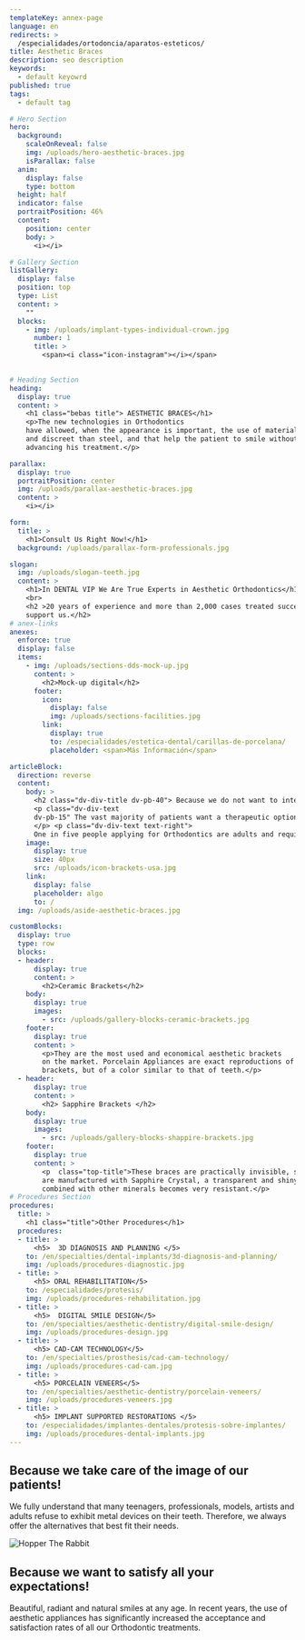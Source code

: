 ```yaml
---
templateKey: annex-page
language: en
redirects: >
  /especialidades/ortodoncia/aparatos-esteticos/
title: Aesthetic Braces
description: seo description
keywords:
  - default keyowrd
published: true
tags:
  - default tag

# Hero Section
hero:
  background:
    scaleOnReveal: false
    img: /uploads/hero-aesthetic-braces.jpg
    isParallax: false
  anim:
    display: false
    type: bottom
  height: half
  indicator: false
  portraitPosition: 46%
  content:
    position: center
    body: >
      <i></i>

# Gallery Section
listGallery:
  display: false
  position: top
  type: List
  content: >
    ""
  blocks:
    - img: /uploads/implant-types-individual-crown.jpg
      number: 1
      title: >
        <span><i class="icon-instagram"></i></span>
   

# Heading Section
heading:
  display: true
  content: >
    <h1 class="bebas title"> AESTHETIC BRACES</h1>
    <p>The new technologies in Orthodontics
    have allowed, when the appearance is important, the use of materials more comfortable
    and discreet than steel, and that help the patient to smile without problems while
    advancing his treatment.</p>

parallax:
  display: true
  portraitPosition: center
  img: /uploads/parallax-aesthetic-braces.jpg
  content: >
    <i></i>

form:
  title: >
    <h1>Consult Us Right Now!</h1>
  background: /uploads/parallax-form-professionals.jpg

slogan:
  img: /uploads/slogan-teeth.jpg
  content: >
    <h1>In DENTAL VIP We Are True Experts in Aesthetic Orthodontics</h1>
    <br>
    <h2 >20 years of experience and more than 2,000 cases treated successfully
    support us.</h2>
# anex-links
anexes:
  enforce: true
  display: false
  items:
    - img: /uploads/sections-dds-mock-up.jpg
      content: >
        <h2>Mock-up digital</h2>
      footer:
        icon:
          display: false
          img: /uploads/sections-facilities.jpg
        link:
          display: true
          to: /especialidades/estetica-dental/carillas-de-porcelana/
          placeholder: <span>Más Información</span>

articleBlock:
  direction: reverse
  content:
    body: >
      <h2 class="dv-div-title dv-pb-40"> Because we do not want to interfere with your lifestyle!</h2>
      <p class="dv-div-text
      dv-pb-15" The vast majority of patients want a therapeutic option that straightens their teeth quickly and effectively, that offers a neat and beautiful appearance, and that in addition; responds to their particular needs.
      </p> <p class="dv-div-text text-right">
      One in five people applying for Orthodontics are adults and require an effective and truly aesthetic solution. Ceramic and crystalline devices of recognized quality are suitable for almost all types of known malocclusion, work continuously throughout the treatment and never limit work activity, social life or sports practice.</p>
    image:
      display: true
      size: 40px
      src: /uploads/icon-brackets-usa.jpg
    link:
      display: false
      placeholder: algo
      to: /
  img: /uploads/aside-aesthetic-braces.jpg

customBlocks:
  display: true
  type: row
  blocks:
  - header:
      display: true
      content: >
        <h2>Ceramic Brackets</h2>
    body: 
      display: true
      images:
        - src: /uploads/gallery-blocks-ceramic-brackets.jpg
    footer:
      display: true
      content: >
        <p>They are the most used and economical aesthetic brackets
        on the market. Porcelain Appliances are exact reproductions of traditional metal
        brackets, but of a color similar to that of teeth.</p>
  - header:
      display: true
      content: >
        <h2> Sapphire Brackets </h2>
    body: 
      display: true
      images:
        - src: /uploads/gallery-blocks-shappire-brackets.jpg
    footer:
      display: true
      content: >
        <p  class="top-title">These braces are practically invisible, since they
        are manufactured with Sapphire Crystal, a transparent and shiny element that
        combined with other minerals becomes very resistant.</p>
# Procedures Section
procedures:
  title: >
    <h1 class="title">Other Procedures</h1>
  procedures:
  - title: >
      <h5>  3D DIAGNOSIS AND PLANNING </5>
    to: /en/specialties/dental-implants/3d-diagnosis-and-planning/
    img: /uploads/procedures-diagnostic.jpg
  - title: >
      <h5> ORAL REHABILITATION</5>
    to: /especialidades/protesis/
    img: /uploads/procedures-rehabilitation.jpg
  - title: >
      <h5>  DIGITAL SMILE DESIGN</5>
    to: /en/specialties/aesthetic-dentistry/digital-smile-design/
    img: /uploads/procedures-design.jpg
  - title: >
      <h5> CAD-CAM TECHNOLOGY</5>
    to: /en/specialties/prosthesis/cad-cam-technology/
    img: /uploads/procedures-cad-cam.jpg
  - title: >
      <h5> PORCELAIN VENEERS</5>
    to: /en/specialties/aesthetic-dentistry/porcelain-veneers/
    img: /uploads/procedures-veneers.jpg
  - title: >
      <h5> IMPLANT SUPPORTED RESTORATIONS </5>
    to: /especialidades/implantes-dentales/protesis-sobre-implantes/
    img: /uploads/procedures-dental-implants.jpg
---
```

<div class="container">
<div class="row">
<div class="item np left">

##  Because we take care of the image of our patients!

We fully understand that many teenagers, professionals, models, artists
      and adults refuse to exhibit metal devices on their teeth. Therefore, we always
      offer the alternatives that best fit their needs.



</div>

<div class="item np image">

![Hopper The Rabbit](/img/info-block-advertisement.png)

</div>
<div class="item np right">

## Because we want to satisfy all your expectations!

Beautiful, radiant and natural smiles at any age. In recent years, the use
      of aesthetic appliances has significantly increased the acceptance and satisfaction
      rates of all our Orthodontic treatments.

</div>
</div>
</div>
